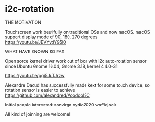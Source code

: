 # i2c-rotation
THE MOTIVATION 

Touchscreen work beutifully on traditional OSs and now macOS. macOS support display mode of 90, 180, 270 degrees
https://youtu.be/JEVYvdY95l0

WHAT HAVE KNOWN SO FAR

Open sorce kernel driver work out of box with i2c auto-rotation sensor since Ubuntu Gnome 16.04, Gnome 3.18, kernel 4.4.0-31 

https://youtu.be/pgj5JuTJrzw

Alexandre Daoud has successfully made kext for some touch device, so rotation sensor is easier to achieve  
https://github.com/alexandred/VoodooI2C

Initial people interested:
sonvirgo
cydia2020
wafflejock

All kind of joinning are welcome!
